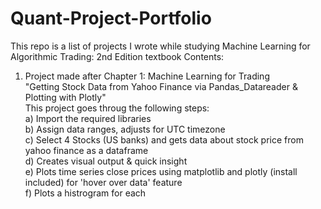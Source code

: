 # Quant-Project-Portfolio

This repo is a list of projects I wrote while studying Machine Learning for Algorithmic Trading: 2nd Edition textbook
Contents: 

1) Project made after Chapter 1: Machine Learning for Trading
<br>"Getting Stock Data from Yahoo Finance via Pandas_Datareader & Plotting with Plotly"
<br> This project goes throug the following steps:
  <br> a) Import the required libraries
  <br> b) Assign data ranges, adjusts for UTC timezone
  <br> c) Select 4 Stocks (US banks) and gets data about stock price from yahoo finance as a dataframe
  <br> d) Creates visual output & quick insight
  <br> e) Plots time series close prices using matplotlib and plotly (install included) for 'hover over data' feature
  <br> f) Plots a histrogram for each
